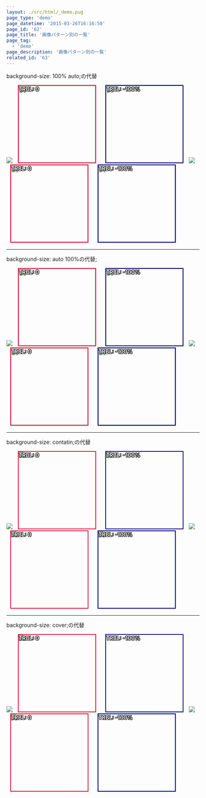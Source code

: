 ```yaml
---
layout: ./src/html/_demo.pug
page_type: 'demo'
page_datetime: '2015-03-26T16:16:50'
page_id: '62'
page_title: '画像パターン別の一覧'
page_tag:
  - 'demo'
page_description: '画像パターン別の一覧'
related_id: '63'
---
```

<style>
.wrap{
    position: relative;
    width: 200px;
    height: 200px;
    overflow: hidden;
}

.wrap img{
    position: absolute;
    margin: auto;
}

.type1 img{
    top: 0;
    right: 0;
    bottom: 0;
    left: 0;
}

.type2 img{
    top: -100%;
    right: -100%;
    bottom: -100%;
    left: -100%;
}

.bgs_100auto img{
    width: 100%;
}

.bgs_auto100 img{
    height: 100%;
}

.bgs_contain img{
    max-width: 100%;
    max-height: 100%;
}

.bgs_cover img{
    min-width: 100%;
    min-height: 100%;
}

/* for Debug */
.wrap{
    display: inline-block;
    margin: 0 10px;
}

.type1{
    border: 2px solid crimson;
}

.type2{
    border: 2px solid navy;
}

.type1:after{
    content: 'TRBL: 0';
}

.type2:after{
    content: 'TRBL: -100%';
}

.type1:after,
.type2:after{
    position: absolute;
    color: white;
    font-weight: bold;
    text-shadow:
        -1px -1px 0 #000,
        -1px 1px 0 #000,
        -1px 0 0 #000,
        1px -1px 0 #000,
        1px 1px 0 #000,
        1px 0 0 #000,
        0 -1px 0 #000,
        0 1px 0 #000;
    -ms-filter: "progid:DXImageTransform.Microsoft.dropshadow(OffX=-1, OffY=-1, Color=#000000)progid:DXImageTransform.Microsoft.dropshadow(OffX=-1, OffY=1, Color=#000000)progid:DXImageTransform.Microsoft.dropshadow(OffX=-1, OffY=0, Color=#000000)progid:DXImageTransform.Microsoft.dropshadow(OffX=1, OffY=-1, Color=#000000)progid:DXImageTransform.Microsoft.dropshadow(OffX=1, OffY=1, Color=#000000)progid:DXImageTransform.Microsoft.dropshadow(OffX=1, OffY=0, Color=#000000)progid:DXImageTransform.Microsoft.dropshadow(OffX=0, OffY=-1, Color=#000000)progid:DXImageTransform.Microsoft.dropshadow(OffX=0, OffY=1, Color=#000000)";
    filter: progid:DXImageTransform.Microsoft.Glow(Color=#000000,Strength=1);
}
</style>

<p>background-size: 100% auto;の代替</p>

<img src="https://placekitten.com/g/350/450" />

<div class="wrap bgs_100auto type1">
    <img src="https://placekitten.com/g/350/450" />
</div>

<div class="wrap bgs_100auto type2">
    <img src="https://placekitten.com/g/350/450" />
</div>

<img src="https://placekitten.com/g/450/350" />

<div class="wrap bgs_100auto type1">
    <img src="https://placekitten.com/g/450/350" />
</div>

<div class="wrap bgs_100auto type2">
    <img src="https://placekitten.com/g/450/350" />
</div>

<hr>

<p>background-size: auto 100%の代替;</p>

<img src="https://placekitten.com/g/350/450" />

<div class="wrap bgs_auto100 type1">
    <img src="https://placekitten.com/g/350/450" />
</div>

<div class="wrap bgs_auto100 type2">
    <img src="https://placekitten.com/g/350/450" />
</div>

<img src="https://placekitten.com/g/450/350" />

<div class="wrap bgs_auto100 type1">
    <img src="https://placekitten.com/g/450/350" />
</div>

<div class="wrap bgs_auto100 type2">
    <img src="https://placekitten.com/g/450/350" />
</div>

<hr>

<p>background-size: contatin;の代替</p>

<img src="https://placekitten.com/g/350/450" />

<div class="wrap bgs_contain type1">
    <img src="https://placekitten.com/g/350/450" />
</div>

<div class="wrap bgs_contain type2">
    <img src="https://placekitten.com/g/350/450" />
</div>

<img src="https://placekitten.com/g/450/350" />

<div class="wrap bgs_contain type1">
    <img src="https://placekitten.com/g/450/350" />
</div>

<div class="wrap bgs_contain type2">
    <img src="https://placekitten.com/g/450/350" />
</div>

<hr>

<p>background-size: cover;の代替</p>

<img src="https://placekitten.com/g/350/450" />

<div class="wrap bgs_cover type1">
    <img src="https://placekitten.com/g/350/450" />
</div>

<div class="wrap bgs_cover type2">
    <img src="https://placekitten.com/g/350/450" />
</div>

<img src="https://placekitten.com/g/450/350" />

<div class="wrap bgs_cover type1">
    <img src="https://placekitten.com/g/450/350" />
</div>

<div class="wrap bgs_cover type2">
    <img src="https://placekitten.com/g/450/350" />
</div>

